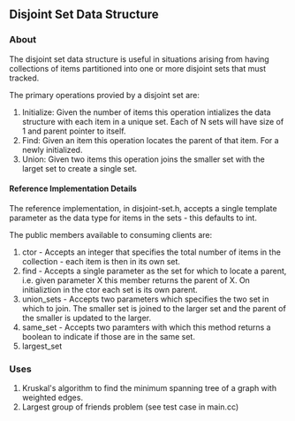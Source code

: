 ## Disjoint Set Data Structure

### About
The disjoint set data structure is useful in situations arising from having collections of items partitioned into one or more disjoint sets that must tracked. 

The primary operations provied by a disjoint set are:

1.  Initialize:  Given the number of items this operation intializes the data structure with each item in a unique set. Each of N sets will have size of 1 and parent pointer to itself.
2.  Find:  Given an item this operation locates the parent of that item.  For a newly initialized.
3.  Union:  Given two items this operation joins the smaller set with the larget set to create a single set.

#### Reference Implementation Details
The reference implementation, in disjoint-set.h, accepts a single template parameter as the data type for items in the sets - this defaults to int.

The public members available to consuming clients are:
1. ctor - Accepts an integer that specifies the total number of items in the collection - each item is then in its own set.
2. find - Accepts a single parameter as the set for which to locate a parent, i.e. given parameter X this member returns the parent of X.  On initializtion in the ctor each set is its own parent.
3. union\_sets - Accepts two parameters which specifies the two set in which to join.  The smaller set is joined to the larger set and the parent of the smaller is updated to the larger.
4. same\_set - Accepts two paramters with which this method returns a boolean to indicate if those are in the same set.
5. largest\_set
### Uses
1.  Kruskal's algorithm to find the minimum spanning tree of a graph with weighted edges.
2.  Largest group of friends problem (see test case in main.cc)
